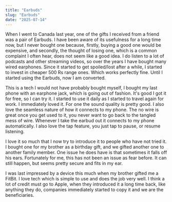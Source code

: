 ```yaml
---
title: "Earbuds"
slug: "Earbuds"
date: "2025-07-14"
---
```


When I went to Canada last year, one of the gifts I received from a friend was a pair of Earbuds. I have been aware of its usefulness for a long time now, but I never bought one because, firstly, buying a good one would be expensive, and secondly, the thought of losing one, which is a common complaint I often hear, does not seem like a good idea. I do listen to a lot of podcasts and other streaming videos, so over the years I have bought many wired earphones. Since it started to get spoiled/lost after a while, I started to invest in cheaper 500 Rs range ones. Which works perfectly fine. Until I started using the Earbuds, now I am converted.

This is a tech I would not have probably bought myself, I bought my last phone with an earphone jack, which is going out of fashion. It's good I got it for free, so I can try it. I started to use it daily as I started to travel again for work. I immediately loved it. For one the sound quality is pretty good. I also love the seamless nature of how it connects to my phone.
The no wire is great once you get used to it, you never want to go back to the tangled mess of wire. Whenever I take the earbud out it connects to my phone automatically. I also love the tap feature, you just tap to pause, or resume listening.

I love it so much that I now try to introduce it to people who have not tried it. I bought one for my brother as a birthday gift, and we gifted another one to another family member. One issue he does have is that sometimes it falls off his ears. Fortunately for me, this has not been an issue as fear before. It can still happen, but seems pretty secure and fits in my ear.

I was last impressed by a device this much when my brother gifted me a FitBit. I love tech which is simple to use and does the job very well. I think a lot of credit must go to Apple, when they introduced it a long time back, like anything they do, companies immediately started to copy it and we are the beneficiaries. 
